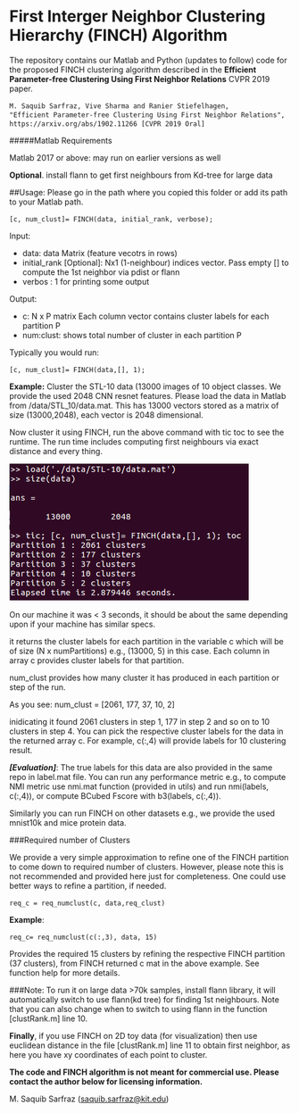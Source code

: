 # First Interger Neighbor Clustering Hierarchy (FINCH) Algorithm

The repository contains our Matlab and Python (updates to follow) code for the proposed FINCH clustering algorithm described in the **Efficient Parameter-free Clustering Using First Neighbor Relations** CVPR 2019 paper.

```
M. Saquib Sarfraz, Vive Sharma and Ranier Stiefelhagen,
"Efficient Parameter-free Clustering Using First Neighbor Relations",
https://arxiv.org/abs/1902.11266 [CVPR 2019 Oral]
```




#####Matlab Requirements

Matlab 2017 or above: may run on earlier versions as well

**Optional**. install flann to get first neighbours from Kd-tree for large data


##Usage:
Please go in the path where you copied this folder or add its path to your Matlab path.

``` 
[c, num_clust]= FINCH(data, initial_rank, verbose);
```



Input:

* data: data Matrix (feature vecotrs in rows)
* initial_rank [Optional]: Nx1  (1-neighbour) indices vector. Pass empty [] to compute the 1st neighbor via pdist or flann
* verbos : 1 for printing some output

Output:

* c: N x P matrix  Each column vector contains cluster labels for each partition P
* num:clust: shows total number of cluster in each partition P

Typically you would run: 
```
[c, num_clust]= FINCH(data,[], 1);
```

**Example:** Cluster the STL-10 data (13000 images of 10 object classes. We provide the used 2048 CNN resnet features.
Please load the  data in Matlab from /data/STL_10/data.mat. This has 13000 vectors stored as a matrix of size (13000,2048), each vector is 2048 dimensional.


Now cluster it using FINCH, run the above command with tic toc to see the runtime. The run time includes computing first neighbours via exact distance and every thing.

![alt text](data/screenshot.png)

On our machine it was < 3 seconds, it should be about the same depending upon if your machine has similar specs.

it returns the cluster labels for each partition in the variable c which will be of size (N x numPartitions) e.g., (13000, 5) in this case. Each column in array c provides cluster labels for that partition.

num_clust provides how many cluster it has produced in each partition or step of the run.


As you see: num_clust = [2061, 177, 37, 10, 2]

inidicating it found 2061 clusters in step 1, 177 in step 2 and so on to 10 clusters in step 4. You can pick the respective cluster labels for the data in the returned array c. For example, c(:,4) will provide labels for 10 clustering result.

***[Evaluation]***: 
The true labels for this data are also provided in the same repo in label.mat file. You can run any performance metric e.g., to compute NMI metric use nmi.mat function (provided in utils) and run nmi(labels, c(:,4)), or compute BCubed Fscore with b3(labels, c(:,4)).

Similarly you can run FINCH on other datasets e.g., we provide the used mnist10k and mice protein data.

###Required number of Clusters

We provide a very simple approximation to refine one of the FINCH partition to come down to required number of clusters. However, please note this is not recommended and provided here just for completeness.
One could use better ways to refine a partition, if needed.
```
req_c = req_numclust(c, data,req_clust)
```

**Example**:
```
req_c= req_numclust(c(:,3), data, 15)
```
 Provides the required 15 clusters by refining the respective FINCH partition (37 clusters), from FINCH returned c mat in the above example. See function help for more details.


###Note:
To run it on large data >70k samples, install flann library, it will automatically switch to use flann(kd tree) for finding 1st neighbours. Note that you can also change when to switch to using flann in the function [clustRank.m] line 10.

**Finally**, if you use FINCH on 2D toy data (for visualization) then use euclidean distance in the file [clustRank.m] line 11 to obtain first neighbor, as here you have xy coordinates of each point to cluster.

**The code and FINCH algorithm is not meant for commercial use. Please contact the author below for licensing information.**

M. Saquib Sarfraz (saquib.sarfraz@kit.edu)
